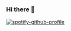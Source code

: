 ### Hi there 👋

[![spotify-github-profile](https://spotify-github-profile.vercel.app/api/view?uid=jkfran&cover_image=false)](https://spotify-github-profile.vercel.app/api/view?uid=jkfran&redirect=true)

<!--
**jkfran/jkfran** is a ✨ _special_ ✨ repository because its `README.md` (this file) appears on your GitHub profile.

Here are some ideas to get you started:

- 🔭 I’m currently working on ...
- 🌱 I’m currently learning ...
- 👯 I’m looking to collaborate on ...
- 🤔 I’m looking for help with ...
- 💬 Ask me about ...
- 📫 How to reach me: ...
- 😄 Pronouns: ...
- ⚡ Fun fact: ...
-->

